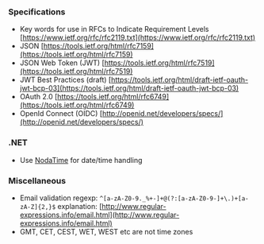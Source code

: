 ### Specifications

* Key words for use in RFCs to Indicate Requirement Levels [https://www.ietf.org/rfc/rfc2119.txt](https://www.ietf.org/rfc/rfc2119.txt)
* JSON [https://tools.ietf.org/html/rfc7159](https://tools.ietf.org/html/rfc7159)
* JSON Web Token (JWT) [https://tools.ietf.org/html/rfc7519](https://tools.ietf.org/html/rfc7519)
* JWT Best Practices (draft) [https://tools.ietf.org/html/draft-ietf-oauth-jwt-bcp-03](https://tools.ietf.org/html/draft-ietf-oauth-jwt-bcp-03)
* OAuth 2.0 [https://tools.ietf.org/html/rfc6749](https://tools.ietf.org/html/rfc6749)
* OpenId Connect (OIDC) [http://openid.net/developers/specs/](http://openid.net/developers/specs/)

### .NET

* Use [NodaTime](https://nodatime.org/) for date/time handling

### Miscellaneous

* Email validation regexp: `^[a-zA-Z0-9._%+-]+@(?:[a-zA-Z0-9-]+\.)+[a-zA-Z]{2,}$` explanation: [http://www.regular-expressions.info/email.html](http://www.regular-expressions.info/email.html)
* GMT, CET, CEST, WET, WEST etc are not time zones
